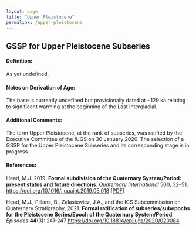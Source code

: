 ```yaml
---
layout: page
title: "Upper Pleistocene"
permalink: /upper-pleistocene
---
```

## GSSP for Upper Pleistocene Subseries

<h4 class="definition">Definition:</h4>
<p class="definition">As yet undefined.</p>

#### Notes on Derivation of Age:
The base is currently undefined but provisionally dated at ~129 ka relating to significant warming at the beginning of the Last Interglacial.

#### Additional Comments:
The term Upper Pleistocene, at the rank of subseries, was ratified by the Executive Committee of the IUGS on 30 January 2020. The selection of a GSSP for the Upper Pleistocene Subseries and its corresponding stage is in progress.

#### References:
Head, M.J. 2019. **Formal subdivision of the Quaternary System/Period: present status and future directions**. _Quaternary International_ 500, 32–51. <https://doi.org/10.1016/j.quaint.2019.05.018> [[PDF]](files/upper-pleistocene-01.pdf)

Head, M.J., Pillans, B., Zalasiewicz, J.A., and the ICS Subcommission on Quaternary Stratigraphy, 2021. **Formal ratification of subseries/subepochs for the Pleistocene Series/Epoch of the Quaternary System/Period**. _Episodes_ **44**(3): 241-247 <https://doi.org/10.18814/epiiugs/2020/020084>